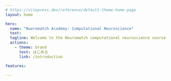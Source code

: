 ```yaml
---
# https://vitepress.dev/reference/default-theme-home-page
layout: home

hero:
  name: "Nueromatch Academy: Computational Neuroscience"
  text: 
  tagline: Welcome to the Neuromatch computational neuroscience course!
  actions:
    - theme: brand
      text: はじめる
      link: /introduction

features:

---
```

